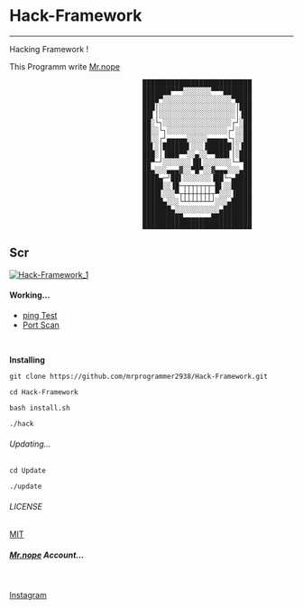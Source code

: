 # Hack-Framework
<hr>

Hacking Framework !
<br>

This Programm write [Mr.nope](https://github.com/mrprogrammer2938)

```
                                 ███████████████████████████
                                 ███████▀▀▀░░░░░░░▀▀▀███████
                                 ████▀░░░░░░░░░░░░░░░░░▀████
                                 ███│░░░░░░░░░░░░░░░░░░░│███
                                 ██▌│░░░░░░░░░░░░░░░░░░░│▐██
                                 ██░└┐░░░░░░░░░░░░░░░░░┌┘░██
                                 ██░░└┐░░░░░░░░░░░░░░░┌┘░░██
                                 ██░░┌┘▄▄▄▄▄░░░░░▄▄▄▄▄└┐░░██
                                 ██▌░│██████▌░░░▐██████│░▐██
                                 ███░│▐███▀▀░░▄░░▀▀███▌│░███
                                 ██▀─┘░░░░░░░▐█▌░░░░░░░└─▀██
                                 ██▄░░░▄▄▄▓░░▀█▀░░▓▄▄▄░░░▄██
                                 ████▄─┘██▌░░░░░░░▐██└─▄████
                                 █████░░▐█─┬┬┬┬┬┬┬─█▌░░█████
                                 ████▌░░░▀┬┼┼┼┼┼┼┼┬▀░░░▐████
                                 █████▄░░░└┴┴┴┴┴┴┴┘░░░▄█████
                                 ███████▄░░░░░░░░░░░▄███████
                                 ██████████▄▄▄▄▄▄▄██████████
                                 ███████████████████████████
```

## Scr
[![Hack-Framework_1](https://user-images.githubusercontent.com/78996423/120571947-61031b80-c430-11eb-9b6a-6443dec23385.jpeg)](https://github.com/mrprogrammer2938/Hack-Framework)

#### Working...
- [ping Test](https://en.wikipedia.org/wiki/Ping_(networking_utility))
- [Port Scan](https://en.wikipedia.org/wiki/Port_scanner)
<br>

**Installing**
```
git clone https://github.com/mrprogrammer2938/Hack-Framework.git

cd Hack-Framework

bash install.sh

./hack
```
###### Updating...
```
cd Update

./update
```

###### LICENSE
[MIT](https://github.com/mrprogrammer2938/Hack-Framework/blob/main/LICENSE)

##### [Mr.nope](https://github.com/mrprogrammer2938) Account...
<br>

[Instagram](https://instagram.com/programmer2938)
<br>

